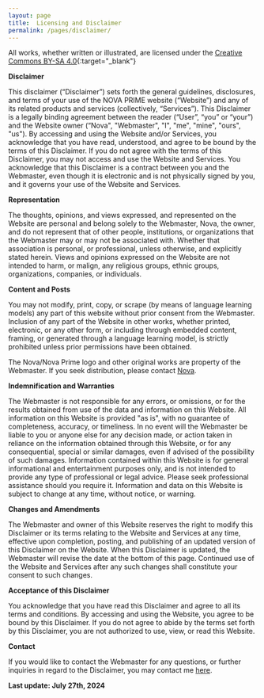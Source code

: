 ```yaml
---
layout: page
title:  Licensing and Disclaimer
permalink: /pages/disclaimer/
---
```


All works, whether written or illustrated, are licensed under the [Creative Commons BY-SA 4.0](https://creativecommons.org/licenses/by-sa/4.0/){:target="_blank"}

**Disclaimer**

This disclaimer (“Disclaimer”) sets forth the general guidelines, disclosures, and terms of your use of the NOVA PRIME website (“Website”) and any of its related products and services (collectively, “Services”). This Disclaimer is a legally binding agreement between the reader (“User”, “you” or “your”) and the Website owner (“Nova", "Webmaster", "I", "me", "mine", "ours", "us"). By accessing and using the Website and/or Services, you acknowledge that you have read, understood, and agree to be bound by the terms of this Disclaimer. If you do not agree with the terms of this Disclaimer, you may not access and use the Website and Services. You acknowledge that this Disclaimer is a contract between you and the Webmaster, even though it is electronic and is not physically signed by you, and it governs your use of the Website and Services.

**Representation**

The thoughts, opinions, and views expressed, and represented on the Website are personal and belong solely to the Webmaster, Nova, the owner, and do not represent that of other people, institutions, or organizations that the Webmaster may or may not be associated with. Whether that association is personal, or professional, unless otherwise, and explicitly stated herein. Views and opinions expressed on the Website are not intended to harm, or malign, any religious groups, ethnic groups, organizations, companies, or individuals.

**Content and Posts**

You may not modify, print, copy, or scrape (by means of language learning models) any part of this website without prior consent from the Webmaster. Inclusion of any part of the Website in other works, whether printed, electronic, or any other form, or including through embedded content, framing, or generated through a language learning model, is strictly prohibited unless prior permissions have been obtained.

The Nova/Nova Prime logo and other original works are property of the Webmaster. If you seek distribution, please contact <a href="mailto:net_run@mkultra.monster">Nova</a>.

**Indemnification and Warranties**

The Webmaster is not responsible for any errors, or omissions, or for the results obtained from use of the data and information on this Website. All information on this Website is provided "as is", with no guarantee of completeness, accuracy, or timeliness. In no event will the Webmaster be liable to you or anyone else for any decision made, or action taken in reliance on the information obtained through this Website, or for any consequential, special or similar damages, even if advised of the possibility of such damages. Information contained within this Website is for general informational and entertainment purposes only, and is not intended to provide any type of professional or legal advice. Please seek professional assistance should you require it. Information and data on this Website is subject to change at any time, without notice, or warning.

**Changes and Amendments**

The Webmaster and owner of this Website reserves the right to modify this Disclaimer or its terms relating to the Website and Services at any time, effective upon completion, posting, and publishing of an updated version of this Disclaimer on the Website. When this Disclaimer is updated, the Webmaster will revise the date at the bottom of this page. Continued use of the Website and Services after any such changes shall constitute your consent to such changes.

**Acceptance of this Disclaimer**

You acknowledge that you have read this Disclaimer and agree to all its terms and conditions. By accessing and using the Website, you agree to be bound by this Disclaimer. If you do not agree to abide by the terms set forth by this Disclaimer, you are not authorized to use, view, or read this Website.

**Contact**

If you would like to contact the Webmaster for any questions, or further inquiries in regard to the Disclaimer, you may contact me <a href="mailto:net_run@mkultra.monster">here</a>.

**Last update: July 27th, 2024**